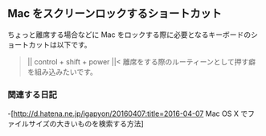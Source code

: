 ## Mac をスクリーンロックするショートカット

ちょっと離席する場合などに Mac をロックする際に必要となるキーボードのショートカットは以下です。
>||
control + shift + power
||<
離席をする際のルーティーンとして押す癖を組み込みたいです。


### 関連する日記

-[http://d.hatena.ne.jp/igapyon/20160407:title=2016-04-07 Mac OS X でファイルサイズの大きいものを検索する方法]

